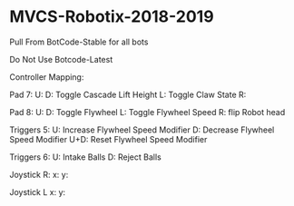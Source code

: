 # MVCS-Robotix-2018-2019

Pull From BotCode-Stable for all bots

Do Not Use 
Botcode-Latest




Controller Mapping:


Pad 7:
    U: 
    D: Toggle Cascade Lift Height
    L: Toggle Claw State
    R: 

Pad 8:
    U: 
    D: Toggle Flywheel
    L: Toggle Flywheel Speed
    R: flip Robot head

Triggers 5:
    U: Increase Flywheel Speed Modifier
    D: Decrease Flywheel Speed Modifier
    U+D: Reset Flywheel Speed Modifier
    
Triggers 6:
    U: Intake Balls
    D: Reject Balls


Joystick R:
    x:
    y:
    
Joystick L
    x:
    y:
